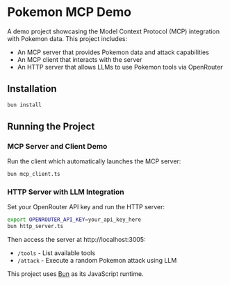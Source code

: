 # Pokemon MCP Demo

A demo project showcasing the Model Context Protocol (MCP) integration with Pokemon data. This project includes:

- An MCP server that provides Pokemon data and attack capabilities
- An MCP client that interacts with the server
- An HTTP server that allows LLMs to use Pokemon tools via OpenRouter

## Installation

```bash
bun install
```

## Running the Project

### MCP Server and Client Demo
Run the client which automatically launches the MCP server:

```bash
bun mcp_client.ts
```

### HTTP Server with LLM Integration
Set your OpenRouter API key and run the HTTP server:

```bash
export OPENROUTER_API_KEY=your_api_key_here
bun http_server.ts
```

Then access the server at http://localhost:3005:
- `/tools` - List available tools
- `/attack` - Execute a random Pokemon attack using LLM

This project uses [Bun](https://bun.sh) as its JavaScript runtime.